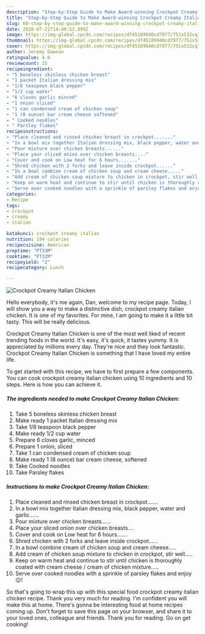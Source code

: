 ```yaml
---
description: "Step-by-Step Guide to Make Award-winning Crockpot Creamy Italian Chicken"
title: "Step-by-Step Guide to Make Award-winning Crockpot Creamy Italian Chicken"
slug: 60-step-by-step-guide-to-make-award-winning-crockpot-creamy-italian-chicken
date: 2020-07-21T14:49:53.899Z
image: https://img-global.cpcdn.com/recipes/df45189940cd7977/751x532cq70/crockpot-creamy-italian-chicken-recipe-main-photo.jpg
thumbnail: https://img-global.cpcdn.com/recipes/df45189940cd7977/751x532cq70/crockpot-creamy-italian-chicken-recipe-main-photo.jpg
cover: https://img-global.cpcdn.com/recipes/df45189940cd7977/751x532cq70/crockpot-creamy-italian-chicken-recipe-main-photo.jpg
author: Jeremy Dawson
ratingvalue: 4.6
reviewcount: 15
recipeingredient:
- "5 boneless skinless chicken breast"
- "1 packet Italian dressing mix"
- "1/8 teaspoon black pepper"
- "1/2 cup water"
- "6 cloves garlic minced"
- "1 onion sliced"
- "1 can condensed cream of chicken soup"
- "1 (8 ounce) bar cream cheese softened"
- " Cooked noodles"
- " Parsley flakes"
recipeinstructions:
- "Place cleaned and rinsed chicken breast in crockpot......."
- "In a bowl mix together Italian dressing mix, black pepper, water and garlic......"
- "Pour mixture over chicken breasts......"
- "Place your sliced onion over chicken breasts...."
- "Cover and cook on Low heat for 6 hours......."
- "Shred chicken with 2 forks and leave inside crockpot......"
- "In a bowl combine cream of chicken soup and cream cheese....."
- "Add cream of chicken soup mixture to chicken in crockpot, stir well....."
- "Keep on warm heat and continue to stir until chicken is thoroughly coated with cream cheese / cream of chicken mixture....."
- "Serve over cooked noodles with a sprinkle of parsley flakes and enjoy 😉!"
categories:
- Recipe
tags:
- crockpot
- creamy
- italian

katakunci: crockpot creamy italian 
nutrition: 194 calories
recipecuisine: American
preptime: "PT33M"
cooktime: "PT32M"
recipeyield: "2"
recipecategory: Lunch

---
```



![Crockpot Creamy Italian Chicken](https://img-global.cpcdn.com/recipes/df45189940cd7977/751x532cq70/crockpot-creamy-italian-chicken-recipe-main-photo.jpg)

Hello everybody, it's me again, Dan, welcome to my recipe page. Today, I will show you a way to make a distinctive dish, crockpot creamy italian chicken. It is one of my favorites. For mine, I am going to make it a little bit tasty. This will be really delicious.

Crockpot Creamy Italian Chicken is one of the most well liked of recent trending foods in the world. It's easy, it's quick, it tastes yummy. It is appreciated by millions every day. They're nice and they look fantastic. Crockpot Creamy Italian Chicken is something that I have loved my entire life.




To get started with this recipe, we have to first prepare a few components. You can cook crockpot creamy italian chicken using 10 ingredients and 10 steps. Here is how you can achieve it.

##### The ingredients needed to make Crockpot Creamy Italian Chicken:

1. Take 5 boneless skinless chicken breast
1. Make ready 1 packet Italian dressing mix
1. Take 1/8 teaspoon black pepper
1. Make ready 1/2 cup water
1. Prepare 6 cloves garlic, minced
1. Prepare 1 onion, sliced
1. Take 1 can condensed cream of chicken soup
1. Make ready 1 (8 ounce) bar cream cheese, softened
1. Take  Cooked noodles
1. Take  Parsley flakes




##### Instructions to make Crockpot Creamy Italian Chicken:

1. Place cleaned and rinsed chicken breast in crockpot.......
1. In a bowl mix together Italian dressing mix, black pepper, water and garlic......
1. Pour mixture over chicken breasts......
1. Place your sliced onion over chicken breasts....
1. Cover and cook on Low heat for 6 hours.......
1. Shred chicken with 2 forks and leave inside crockpot......
1. In a bowl combine cream of chicken soup and cream cheese.....
1. Add cream of chicken soup mixture to chicken in crockpot, stir well.....
1. Keep on warm heat and continue to stir until chicken is thoroughly coated with cream cheese / cream of chicken mixture.....
1. Serve over cooked noodles with a sprinkle of parsley flakes and enjoy 😉!




So that's going to wrap this up with this special food crockpot creamy italian chicken recipe. Thank you very much for reading. I'm confident you will make this at home. There's gonna be interesting food at home recipes coming up. Don't forget to save this page on your browser, and share it to your loved ones, colleague and friends. Thank you for reading. Go on get cooking!
